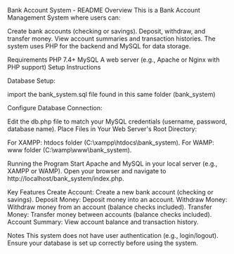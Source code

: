 Bank Account System - README
Overview
This is a Bank Account Management System where users can:

Create bank accounts (checking or savings).
Deposit, withdraw, and transfer money.
View account summaries and transaction histories.
The system uses PHP for the backend and MySQL for data storage.

Requirements
PHP 7.4+
MySQL
A web server (e.g., Apache or Nginx with PHP support)
Setup Instructions

Database Setup:

import the bank_system.sql file found in this same folder (bank_system)

Configure Database Connection:

Edit the db.php file to match your MySQL credentials (username, password, database name).
Place Files in Your Web Server's Root Directory:

For XAMPP: htdocs folder (C:\xampp\htdocs\bank_system).
For WAMP: www folder (C:\wamp\www\bank_system).

Running the Program
Start Apache and MySQL in your local server (e.g., XAMPP or WAMP).
Open your browser and navigate to http://localhost/bank_system/index.php.

Key Features
Create Account: Create a new bank account (checking or savings).
Deposit Money: Deposit money into an account.
Withdraw Money: Withdraw money from an account (balance checks included).
Transfer Money: Transfer money between accounts (balance checks included).
Account Summary: View account balance and transaction history.

Notes
This system does not have user authentication (e.g., login/logout).
Ensure your database is set up correctly before using the system.
